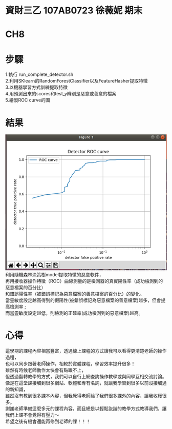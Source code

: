# 資財三乙 107AB0723 徐薇妮 期末
# CH8

# 步驟

1.執行 run_complete_detector.sh\
2.利用SKlearn的RandomForestClassifier以及FeatureHasher提取特徵\
3.以機器學習方式訓練提取特徵\
4.用預測出來的scores和test_y辨別是惡意或善意的檔案\
5.繪製ROC curve的圖

# 結果
![image](https://github.com/107AB0723/final/blob/main/Curve.png)\
利用隨機森林決策樹model提取特徵的惡意軟件，\
再用接收器操作特徵（ROC）曲線測量的是檢測器的真實陽性率（成功檢測到的惡意檔案的百分比）\
和錯誤陽性率（被錯誤標記為惡意檔案的善意檔案的百分比）的變化。\
當靈敏度設定越高得到的假陽性(被錯誤標記為惡意檔案的善意檔案)越多，但會提高檢測率 ;\
而當靈敏度設定越低，則檢測的正確率(成功檢測到的惡意檔案)越高。

# 心得

這學期的課程內容相當豐富，透過線上課程的方式讓我可以看得更清楚老師的操作過程，\
也可以同步跟著老師操作，相較於實體課程，學習效率提升很多！\
雖然有時候老師動作太快會有點跟不上，\
但透過翻轉教學的方式，我們可以自行上網查詢操作教學或與同學互相交流討論。\
像是在這堂課接觸到很多網站、軟體和專有名詞，就讓我學習到很多以前沒接觸過的新知識，\
雖然沒有教到很多課本內容，但我覺得老師給了我們很多課外的內容，讓我收穫很多。\
謝謝老師準備這麼多元的課程內容，而且總是以輕鬆詼諧的教學方式教導我們，讓我們上課不會覺得有壓力～\
希望之後有機會還能再修到老師的課！！！

